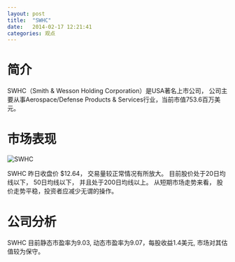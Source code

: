 ```yaml
---
layout: post
title:  "SWHC"
date:   2014-02-17 12:21:41
categories: 观点
---
```


# 简介
SWHC（Smith & Wesson Holding Corporation）是USA著名上市公司，
公司主要从事Aerospace/Defense Products & Services行业，当前市值753.6百万美元。

# 市场表现

![SWHC](http://finviz.com/chart.ashx?t=SWHC&ty=c&ta=1&p=d&s=l)

SWHC 昨日收盘价 $12.64，
交易量较正常情况有所放大。
目前股价处于20日均线以下，
50日均线以下，
并且处于200日均线以上。
从短期市场走势来看，
股价走势平稳，投资者应减少无谓的操作。

# 公司分析
SWHC 目前静态市盈率为9.03, 动态市盈率为9.07，每股收益1.4美元,
市场对其估值较为保守。
